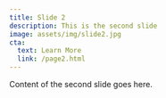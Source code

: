 ```yaml
---
title: Slide 2
description: This is the second slide
image: assets/img/slide2.jpg
cta:
  text: Learn More
  link: /page2.html
---
```


Content of the second slide goes here.